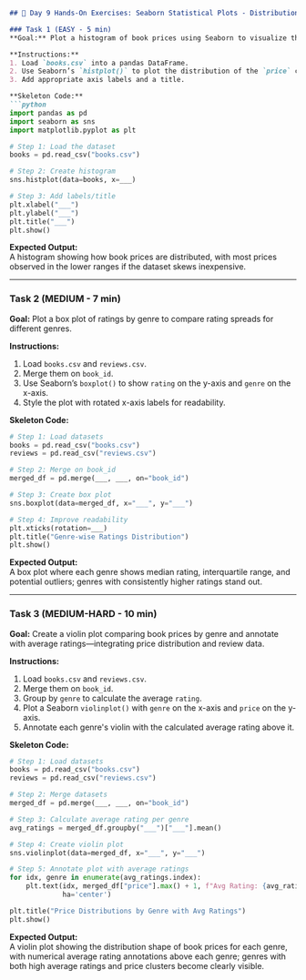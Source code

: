 ```markdown
## 📝 Day 9 Hands-On Exercises: Seaborn Statistical Plots - Distribution Analysis

### Task 1 (EASY - 5 min)  
**Goal:** Plot a histogram of book prices using Seaborn to visualize the distribution.  

**Instructions:**  
1. Load `books.csv` into a pandas DataFrame.  
2. Use Seaborn’s `histplot()` to plot the distribution of the `price` column.  
3. Add appropriate axis labels and a title.  

**Skeleton Code:**  
```python
import pandas as pd
import seaborn as sns
import matplotlib.pyplot as plt

# Step 1: Load the dataset
books = pd.read_csv("books.csv")

# Step 2: Create histogram
sns.histplot(data=books, x=___)

# Step 3: Add labels/title
plt.xlabel("___")
plt.ylabel("___")
plt.title("___")
plt.show()
```

**Expected Output:**  
A histogram showing how book prices are distributed, with most prices observed in the lower ranges if the dataset skews inexpensive.  

---

### Task 2 (MEDIUM - 7 min)  
**Goal:** Plot a box plot of ratings by genre to compare rating spreads for different genres.  

**Instructions:**  
1. Load `books.csv` and `reviews.csv`.  
2. Merge them on `book_id`.  
3. Use Seaborn’s `boxplot()` to show `rating` on the y-axis and `genre` on the x-axis.  
4. Style the plot with rotated x-axis labels for readability.  

**Skeleton Code:**  
```python
# Step 1: Load datasets
books = pd.read_csv("books.csv")
reviews = pd.read_csv("reviews.csv")

# Step 2: Merge on book_id
merged_df = pd.merge(___, ___, on="book_id")

# Step 3: Create box plot
sns.boxplot(data=merged_df, x="___", y="___")

# Step 4: Improve readability
plt.xticks(rotation=___)
plt.title("Genre-wise Ratings Distribution")
plt.show()
```

**Expected Output:**  
A box plot where each genre shows median rating, interquartile range, and potential outliers; genres with consistently higher ratings stand out.  

---

### Task 3 (MEDIUM-HARD - 10 min)  
**Goal:** Create a violin plot comparing book prices by genre and annotate with average ratings—integrating price distribution and review data.  

**Instructions:**  
1. Load `books.csv` and `reviews.csv`.  
2. Merge them on `book_id`.  
3. Group by `genre` to calculate the average `rating`.  
4. Plot a Seaborn `violinplot()` with `genre` on the x-axis and `price` on the y-axis.  
5. Annotate each genre's violin with the calculated average rating above it.  

**Skeleton Code:**  
```python
# Step 1: Load datasets
books = pd.read_csv("books.csv")
reviews = pd.read_csv("reviews.csv")

# Step 2: Merge datasets
merged_df = pd.merge(___, ___, on="book_id")

# Step 3: Calculate average rating per genre
avg_ratings = merged_df.groupby("___")["___"].mean()

# Step 4: Create violin plot
sns.violinplot(data=merged_df, x="___", y="___")

# Step 5: Annotate plot with average ratings
for idx, genre in enumerate(avg_ratings.index):
    plt.text(idx, merged_df["price"].max() + 1, f"Avg Rating: {avg_ratings[genre]:.2f}",
             ha='center')

plt.title("Price Distributions by Genre with Avg Ratings")
plt.show()
```

**Expected Output:**  
A violin plot showing the distribution shape of book prices for each genre, with numerical average rating annotations above each genre; genres with both high average ratings and price clusters become clearly visible.
```